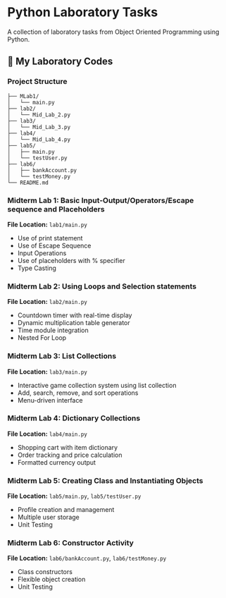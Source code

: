 # Python Laboratory Tasks

A collection of laboratory tasks from Object Oriented Programming using Python.

## 🚀 My Laboratory Codes

### Project Structure

```
├── MLab1/
│   └── main.py
├── lab2/
│   └── Mid_Lab_2.py
├── lab3/
│   └── Mid_Lab_3.py
├── lab4/
│   └── Mid_Lab_4.py
├── lab5/
│   ├── main.py
│   └── testUser.py
├── lab6/
│   ├── bankAccount.py
│   └── testMoney.py
└── README.md
```
### Midterm Lab 1: Basic Input-Output/Operators/Escape sequence and Placeholders 
**File Location:** `lab1/main.py`
- Use of print statement
- Use of Escape Sequence
- Input Operations
- Use of placeholders with % specifier
- Type Casting

### Midterm Lab 2: Using Loops and Selection statements 
**File Location:** `lab2/main.py`
- Countdown timer with real-time display
- Dynamic multiplication table generator
- Time module integration
- Nested For Loop

### Midterm Lab 3: List Collections
**File Location:** `lab3/main.py`
- Interactive game collection system using list collection 
- Add, search, remove, and sort operations
- Menu-driven interface

### Midterm Lab 4: Dictionary Collections
**File Location:** `lab4/main.py`
- Shopping cart with item dictionary
- Order tracking and price calculation
- Formatted currency output

### Midterm Lab 5: Creating Class and Instantiating Objects
**File Location:** `lab5/main.py`, `lab5/testUser.py`
- Profile creation and management
- Multiple user storage
- Unit Testing

### Midterm Lab 6: Constructor Activity
**File Location:** `lab6/bankAccount.py`, `lab6/testMoney.py`
- Class constructors
- Flexible object creation
- Unit Testing
